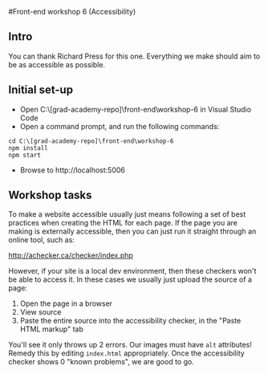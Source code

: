 #Front-end workshop 6 (Accessibility)
## Intro
You can thank Richard Press for this one. Everything we make should aim to be as accessible as possible.
## Initial set-up
* Open C:\\[grad-academy-repo]\front-end\workshop-6 in Visual Studio Code  
* Open a command prompt, and run the following commands:
```
cd C:\[grad-academy-repo]\front-end\workshop-6
npm install
npm start
```
* Browse to http://localhost:5006

## Workshop tasks
To make a website accessible usually just means following a set of best practices when creating the HTML for each page. If the page you are making is externally accessible, then you can just run it straight through an online tool, such as:

http://achecker.ca/checker/index.php

However, if your site is a local dev environment, then these checkers won't be able to access it. In these cases we usually just upload the source of a page:

1.  Open the page in a browser
2.  View source
3.  Paste the entire source into the accessibility checker, in the "Paste HTML markup" tab

You'll see it only throws up 2 errors. Our images must have `alt` attributes! Remedy this by editing `index.html` appropriately. Once the accessibility checker shows 0 "known problems", we are good to go.